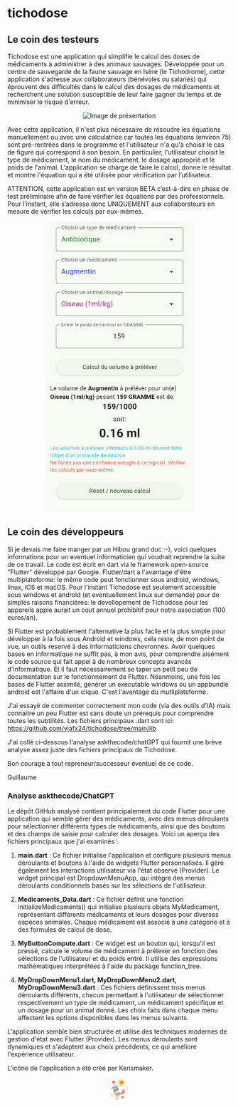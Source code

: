 # tichodose
## Le coin des testeurs
<p><p>

 
<p>Tichodose est une application qui simplifie le calcul des doses de médicaments à administrer à des animaux sauvages. Développée pour un centre de sauvegarde de la faune sauvage en Isère (le Tichodrome), cette application s'adresse aux collaborateurs (bénévoles ou salariés) qui éprouvent des difficultés dans le calcul des dosages de médicaments et recherchent une solution susceptible de leur faire gagner du temps et de minimiser le risque d'erreur.<p>  

<p align="center">
<img src="https://github.com/viafx24/tichodose/blob/main/images/DALL%C2%B7E%202024-09-01%2010.41.51%20-%20A%20m.png" alt="Image de présentation" width="50%">
</p>

<p>Avec cette application, il n'est plus nécessaire de résoudre les équations manuellement ou avec une calculatrice car toutes les équations (environ 75) sont pré-rentrées dans le programme et l'utilisateur n'a qu'à choisir le cas de figure qui correspond à son besoin. En particulier, l'utilisateur choisit le type de médicament, le nom du médicament, le dosage approprié et le poids de l'animal. L'application se charge de faire le calcul, donne le résultat et montre l'équation qui a été utilisée pour vérification par l’utilisateur.<p>
	
<p>ATTENTION, cette application est en version BETA c’est-à-dire en phase de test préliminaire afin de faire vérifier les équations par des professionnels. Pour l’instant, elle s’adresse donc UNIQUEMENT aux collaborateurs en mesure de vérifier les calculs par eux-mêmes.<p>

<p align="center">
  <img src="https://github.com/viafx24/tichodose/blob/main/images/Capture_4.png" alt="capture d'écran">
</p>

## Le coin des développeurs

Si je devais me faire manger par un Hibou grand duc :-), voici quelques informations pour un eventuel informaticien qui voudrait reprendre la suite de ce travail. Le code est écrit en dart via le framework open-source "Flutter" développé par Google. Flutter/dart a l'avantage d'être multiplateforme: le même code peut fonctionner sous android, windows, linux, iOS et macOS. Pour l'instant Tichodose est seulement accessible sous windows et android (et eventuellement linux sur demande) pour de simples raisons financières: le devellopement de Tichodose pour les appareils apple aurait un cout annuel prohibitif pour notre association (100 euros/an).

Si Flutter est probablement l'alternative la plus facile et la plus simple pour développer à la fois sous Android et windows, cela reste, de mon point de vue, un outils reservé à des informaticiens chevronnés. Avoir quelques bases en informatique ne suffit pas, à mon avis, pour comprendre aisément le code source qui fait appel à de nombreux concepts avancés d'informatique. Et il faut nécessairement se taper un petit peu de documentation sur le fonctionnement de Flutter. Néanmoins, une fois les bases de Flutter assimilé, générer un executable windows ou un appbundle android est l'affaire d'un clique. C'est l'avantage du mutliplateforme. 

J'ai essayé de commenter correctement mon code (via des outils d'IA) mais connaitre un peu Flutter est sans doute un prérequis pour comprendre toutes les subtilités. Les fichiers principaux .dart sont ici: https://github.com/viafx24/tichodose/tree/main/lib

J'ai collé ci-dessous l'analyse askthecode/chatGPT qui fournit une brève analyse assez juste des fichiers principaux de Tichodose. 

Bon courage à tout repreneur/successeur éventuel de ce code.

Guillaume

### Analyse askthecode/ChatGPT

Le dépôt GitHub analysé contient principalement du code Flutter pour une application qui semble gérer des médicaments, avec des menus déroulants pour sélectionner différents types de médicaments, ainsi que des boutons et des champs de saisie pour calculer des dosages. Voici un aperçu des fichiers principaux que j'ai examinés :

1. **main.dart** : Ce fichier initialise l'application et configure plusieurs menus déroulants et boutons à l'aide de widgets Flutter personnalisés. Il gère également les interactions utilisateur via l'état observé (Provider). Le widget principal est DropdownMenuApp, qui intègre des menus déroulants conditionnels basés sur les sélections de l'utilisateur.
 
2. **Medicaments_Data.dart** : Ce fichier définit une fonction initializeMedicaments() qui initialise plusieurs objets MyMedicament, représentant différents médicaments et leurs dosages pour diverses espèces animales. Chaque médicament est associé à une catégorie et à des formules de calcul de dose.
 
3. **MyButtonCompute.dart** : Ce widget est un bouton qui, lorsqu'il est pressé, calcule le volume de médicament à prélever en fonction des sélections de l'utilisateur et du poids entré. Il utilise des expressions mathématiques interprétées à l'aide du package function_tree.
 
4. **MyDropDownMenu1.dart, MyDropDownMenu2.dart, MyDropDownMenu3.dart** : Ces fichiers définissent trois menus déroulants différents, chacun permettant à l'utilisateur de sélectionner respectivement un type de médicament, un médicament spécifique et un dosage pour un animal donné. Les choix faits dans chaque menu affectent les options disponibles dans les menus suivants.
 
L'application semble bien structurée et utilise des techniques modernes de gestion d'état avec Flutter (Provider). Les menus déroulants sont dynamiques et s'adaptent aux choix précédents, ce qui améliore l'expérience utilisateur.

L'icône de l'application a été créé par Kerismaker.
<p align="center">
<img src="https://github.com/viafx24/tichodose/blob/main/images/playstore.png" alt="Icône de l'application" width="10%">
</p>

